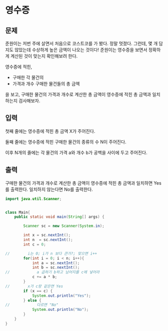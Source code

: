 # 영수증

## 문제
준원이는 저번 주에 살면서 처음으로 코스트코를 가 봤다. 정말 멋졌다. 그런데, 몇 개 담지도 않았는데 수상하게 높은 금액이 나오는 것이다! 준원이는 영수증을 보면서 정확하게 계산된 것이 맞는지 확인해보려 한다.

영수증에 적힌,

- 구매한 각 물건의
- 가격과 개수
구매한 물건들의 총 금액

을 보고, 구매한 물건의 가격과 개수로 계산한 총 금액이 영수증에 적힌 총 금액과 일치하는지 검사해보자.

## 입력
첫째 줄에는 영수증에 적힌 총 금액 
X가 주어진다.

둘째 줄에는 영수증에 적힌 구매한 물건의 종류의 수 
N이 주어진다.

이후 
N개의 줄에는 각 물건의 가격 
a와 개수 
b가 공백을 사이에 두고 주어진다.

## 출력

구매한 물건의 가격과 개수로 계산한 총 금액이 영수증에 적힌 총 금액과 일치하면 Yes를 출력한다. 일치하지 않는다면 No를 출력한다.


```java
import java.util.Scanner;


class Main{
    public static void main(String[] args) {

        Scanner sc = new Scanner(System.in);

        int x = sc.nextInt();
        int n  = sc.nextInt();
        int c = 0;

//        i는 0; i가 n 보다 큰가?; 맞으면 i++
        for(int i = 0; i < n; i++){
            int a = sc.nextInt();
            int b = sc.nextInt();
//            a 곱하기 b하고 남어지를 c에 넣어라
            c += a * b;
        }
//        x가 c랑 같은면 Yes
        if (x == c) {
            System.out.println("Yes");
        } else {
//            다르면 "No"
            System.out.println("No");
        }
    }
}
```